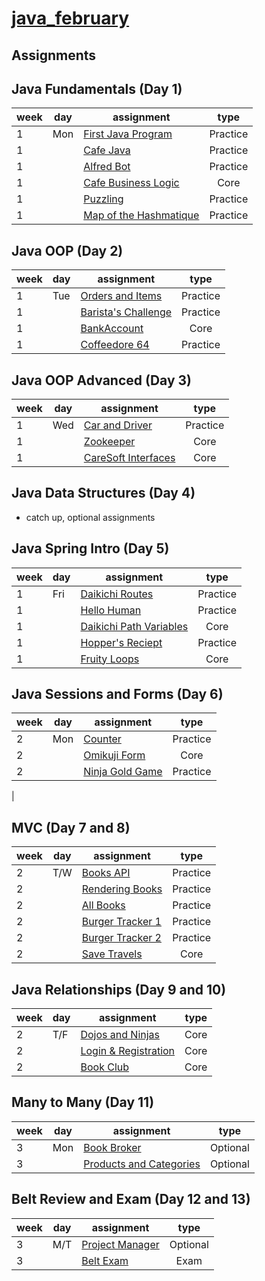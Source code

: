 # [java_february](https://www.tylermaxwell.co/java_february/)

## Assignments

## Java Fundamentals (Day 1)


| week | day |  assignment                                                                                | type     |
|------|-----|--------------------------------------------------------------------------------------------|:--------:|
| 1    | Mon | [First Java Program](/assignments_java/fundamentals/firstJavaProgram/README.md)            | Practice |
| 1    |     | [Cafe Java](/assignments_java/fundamentals/cafeJava/README.md)                             | Practice |
| 1    |     | [Alfred Bot](/assignments_java/fundamentals/alfredBot/README.md)                           | Practice |
| 1    |     | [Cafe Business Logic](/assignments_java/fundamentals/cafeBusinessLogic/README.md)          | Core     |
| 1    |     | [Puzzling](/assignments_java/fundamentals/puzzling/README.md)                              | Practice |
| 1    |     | [Map of the Hashmatique](/assignments_java/fundamentals/mapHashmatique/README.md)          | Practice |


## Java OOP (Day 2)

| week | day |  assignment                                                                                | type     |
|------|-----|--------------------------------------------------------------------------------------------|:--------:|
| 1    | Tue | [Orders and Items](/assignments_java/oop/oopBasic/ordersAndItems/README.md)                | Practice |
| 1    |     | [Barista's Challenge](/assignments_java/oop/oopBasic/baristasChallenge/README.md)          | Practice |
| 1    |     | [BankAccount](/assignments_java/oop/oopBasic/bankAccount/README.md)                        |     Core |
| 1    |     | [Coffeedore 64](/assignments_java/oop/oopBasic/coffeedore64/README.md)                     | Practice |


## Java OOP Advanced (Day 3)

| week | day |  assignment                                                                                | type     |
|------|-----|--------------------------------------------------------------------------------------------|:--------:|
| 1    | Wed | [Car and Driver](/assignments_java/oop/oopAdvanced/carAndDriver/README.md)	              | Practice |
| 1    |     | [Zookeeper](/assignments_java/oop/oopAdvanced/zookeeper/README.md)                         |     Core |
| 1    |     | [CareSoft Interfaces](/assignments_java/oop/oopAdvanced/careSoftInterfaces/README.md)      |     Core |


## Java Data Structures (Day 4)
- catch up, optional assignments


## Java Spring Intro (Day 5)

| week | day |  assignment                                                                                      | type     |
|------|-----|--------------------------------------------------------------------------------------------------|:--------:|
| 1    | Fri | [Daikichi Routes](/assignments_java/spring/springIntro/daikichiroutes/README.md)	                | Practice |
| 1    |     | [Hello Human](/assignments_java/spring/springIntro/hellohuman/README.md)                         | Practice |
| 1    |     | [Daikichi Path Variables](/assignments_java/spring/springIntro/daikichipathvariables/README.md)  |     Core |
| 1    |     | [Hopper's Reciept](/assignments_java/spring/springIntro/hoppersreceipt/README.md)                | Practice |
| 1    |     | [Fruity Loops](/assignments_java/spring/springIntro/fruityloops/README.md)                       |     Core |


## Java Sessions and Forms (Day 6)

| week | day |  assignment                                                                                | type     |
|------|-----|--------------------------------------------------------------------------------------------|:--------:|
| 2    | Mon | [Counter](/assignments_java/spring/springIntro/counter/README.md)                          | Practice |
| 2    |     | [Omikuji Form](/assignments_java/spring/springIntro/omikujiform/README.md)                 |     Core |
| 2    |     | [Ninja Gold Game](NinjaGoldGame)	                 | Practice |
|


## MVC (Day 7 and 8)

| week | day |  assignment                                                                                | type     |
|------|-----|--------------------------------------------------------------------------------------------|:--------:|
| 2    | T/W | [Books API](BooksApi)	                         | Practice |
| 2    |     | [Rendering Books](RenderingBooks)	             | Practice |
| 2    |     | [All Books](AllBooks)	                         | Practice |
| 2    |     | [Burger Tracker 1]()	                 | Practice |
| 2    |     | [Burger Tracker 2]()	                 | Practice |
| 2    |     | [Save Travels](SaveTravels)	                     | Core     |


## Java Relationships (Day 9 and 10)

| week | day |  assignment                                                                                | type     |
|------|-----|--------------------------------------------------------------------------------------------|:--------:|
| 2    | T/F | [Dojos and Ninjas](DojosAndNinjas)                | Core     |
| 2    |     | [Login & Registration](LoginRegistration)         | Core     |
| 2    |     | [Book Club](BookClub)	                         | Core     |



## Many to Many (Day 11)

| week | day |  assignment                                                                                | type     |
|------|-----|--------------------------------------------------------------------------------------------|:--------:|
| 3    | Mon | [Book Broker](BookBroker)	                     | Optional |
| 3    |     | [Products and Categories](ProductsAndCategories)	 | Optional |


## Belt Review and Exam (Day 12 and 13)

| week | day |  assignment                                                                                | type     |
|------|-----|--------------------------------------------------------------------------------------------|:--------:|
| 3    | M/T | [Project Manager](ProjectManager)	             | Optional |
| 3    |     | [Belt Exam](BeltExam)                             |     Exam |
